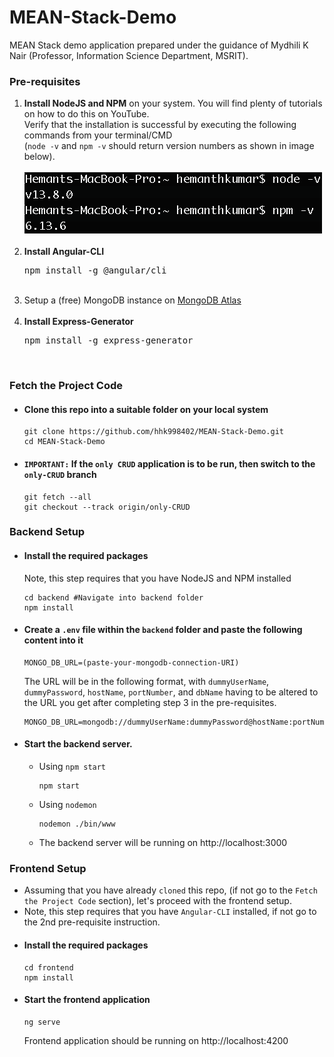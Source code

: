 # MEAN-Stack-Demo
MEAN Stack demo application prepared under the guidance of Mydhili K Nair (Professor, Information Science Department, MSRIT).

### Pre-requisites

<ol>
  <li>
    <b>Install NodeJS and NPM</b> on your system. You will find plenty of tutorials on how to do this on YouTube.<br>
    Verify that the installation is successful by executing the following commands from your terminal/CMD <br> 
    (<code>node -v</code> and <code>npm -v</code> should return version numbers as shown in image below).<br><br>
    <img src="/setup-images/Node-NPM-Setup-Check.png">
  </li><br>
  <li><b>Install Angular-CLI</b>
    <pre>npm install -g @angular/cli</pre>
  </li><br>
  <li>
    Setup a (free) MongoDB instance on 
      <a href="https://www.mongodb.com/cloud/atlas">MongoDB Atlas</a>
  </li><br>
  <li><b>Install Express-Generator</b>
    <pre>npm install -g express-generator</pre>
  </li><br>
</ol>

### Fetch the Project Code
- #### Clone this repo into a suitable folder on your local system
  ```
  git clone https://github.com/hhk998402/MEAN-Stack-Demo.git
  cd MEAN-Stack-Demo
  ```
- #### `IMPORTANT:` If the `only CRUD` application is to be run, then switch to the `only-CRUD` branch
  ```
  git fetch --all
  git checkout --track origin/only-CRUD
  ```

### Backend Setup
- #### Install the required packages
  Note, this step requires that you have NodeJS and NPM installed
  ```
  cd backend #Navigate into backend folder
  npm install  
  ```
- #### Create a `.env` file within the `backend` folder and paste the following content into it
  ```
  MONGO_DB_URL=(paste-your-mongodb-connection-URI)
  ```
  The URL will be in the following format, with `dummyUserName`, `dummyPassword`, `hostName`, `portNumber`, and `dbName` having to be altered to the URL you get after completing step 3 in the pre-requisites.
  ```
  MONGO_DB_URL=mongodb://dummyUserName:dummyPassword@hostName:portNumber/dbName
  ```
- #### Start the backend server.
  - Using `npm start`
    ```
    npm start
    ```
  - Using `nodemon`
    ```
    nodemon ./bin/www
    ```
  - The backend server will be running on http://localhost:3000
  
### Frontend Setup
- Assuming that you have already `cloned` this repo, (if not go to the `Fetch the Project Code` section), let's proceed with the frontend setup.
- Note, this step requires that you have `Angular-CLI` installed, if not go to the 2nd pre-requisite instruction.
- #### Install the required packages
  ```
  cd frontend
  npm install
  ```
- #### Start the frontend application
  ```
  ng serve
  ```
  Frontend application should be running on http://localhost:4200
